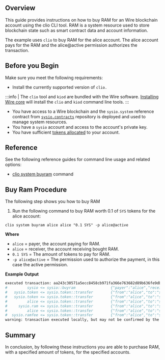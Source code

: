 
## Overview

This guide provides instructions on how to buy RAM for an Wire blockchain account using the clio CLI tool. RAM is a system resource used to store blockchain state such as smart contract data and account information.

The example uses `clio` to buy RAM for the alice account. The alice account pays for the RAM and the alice@active permission authorizes the transaction.  

## Before you Begin

Make sure you meet the following requirements:

* Install the currently supported version of `clio.`

:::info
| The `clio` tool and `kiod` are bundled with the Wire software. [Installing Wire core](/docs/getting-started/install-dependencies.md) will install the `clio` and `kiod` command line tools.
:::

<!-- TODO: cofirm references -->
* You have access to a Wire blockchain and the `sysio.system` reference contract from [`sysio.contracts`](https://example.com) repository is deployed and used to manage system resources.
* You have a `sysio` account and access to the account's private key.
* You have sufficient [tokens allocated](./how-to-transfer-an-sysio-token.md) to your account.

## Reference

See the following reference guides for command line usage and related options:

* [clio system buyram](../command-reference/system/system-buyram.md) command

## Buy Ram Procedure

The following step shows you how to buy RAM

1. Run the following command to buy RAM worth 0.1 of `SYS` tokens for the alice account:

```shell
clio system buyram alice alice "0.1 SYS" -p alice@active
```

**Where**

* `alice` = payer, the account paying for RAM.
* `alice` = receiver, the account receiving bought RAM.
* `0.1 SYS` = The amount of tokens to pay for RAM.
* `-p alice@active` = The permission used to authorize the payment, in this case the active permission.  

**Example Output**

```sh
executed transaction: aa243c30571a5ecc8458cb971fa366e763682d89b636fe9dbe7d28327d1cc4e9  128 bytes  283 us
#         sysio <= sysio::buyram                {"payer":"alice","receiver":"alice","quant":"0.1000 SYS"}
#   sysio.token <= sysio.token::transfer        {"from":"alice","to":"sysio.ram","quantity":"0.0995 SYS","memo":"buy ram"}
#   sysio.token <= sysio.token::transfer        {"from":"alice","to":"sysio.ramfee","quantity":"0.0005 SYS","memo":"ram fee"}
#         alice <= sysio.token::transfer        {"from":"alice","to":"sysio.ram","quantity":"0.0995 SYS","memo":"buy ram"}
#     sysio.ram <= sysio.token::transfer        {"from":"alice","to":"sysio.ram","quantity":"0.0995 SYS","memo":"buy ram"}
#         alice <= sysio.token::transfer        {"from":"alice","to":"sysio.ramfee","quantity":"0.0005 SYS","memo":"ram fee"}
#  sysio.ramfee <= sysio.token::transfer        {"from":"alice","to":"sysio.ramfee","quantity":"0.0005 SYS","memo":"ram fee"}
warning: transaction executed locally, but may not be confirmed by the network yet         ]
```

## Summary

In conclusion, by following these instructions you are able to purchase RAM, with a specified amount of tokens, for the specified accounts.
